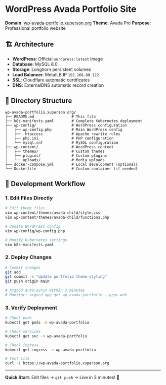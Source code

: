 # WordPress Avada Portfolio Site

**Domain**: [wp-avada-portfolio.xuperson.org](https://wp-avada-portfolio.xuperson.org)
**Theme**: Avada Pro
**Purpose**: Professional portfolio website

## 🏗️ Architecture

- **WordPress**: Official `wordpress:latest` image
- **Database**: MySQL 8.0
- **Storage**: Longhorn persistent volumes
- **Load Balancer**: MetalLB IP `192.168.80.122`
- **SSL**: Cloudflare automatic certificates
- **DNS**: ExternalDNS automatic record creation

## 📁 Directory Structure

```
wp-avada-portfolio.xuperson.org/
├── README.md                 # This file
├── k8s-manifests.yaml        # Complete Kubernetes deployment
├── wp-config/                # WordPress configuration
│   ├── wp-config.php         # Main WordPress config
│   ├── .htaccess             # Apache rewrite rules
│   ├── php.ini               # PHP configuration
│   └── mysql.cnf             # MySQL configuration
├── wp-content/               # WordPress content
│   ├── themes/               # Custom themes
│   ├── plugins/              # Custom plugins
│   └── uploads/              # Media uploads
├── docker-compose.yml        # Local development (optional)
└── Dockerfile                # Custom container (if needed)
```

## 🚀 Development Workflow

### 1. **Edit Files Directly**
```bash
# Edit theme files
vim wp-content/themes/avada-child/style.css
vim wp-content/themes/avada-child/functions.php

# Update WordPress config
vim wp-config/wp-config.php

# Modify Kubernetes settings
vim k8s-manifests.yaml
```

### 2. **Deploy Changes**
```bash
# Commit changes
git add .
git commit -m "Update portfolio theme styling"
git push origin main

# ArgoCD auto-syncs within 3 minutes
# Monitor: argocd app get wp-avada-portfolio --grpc-web
```

### 3. **Verify Deployment**
```bash
# Check pods
kubectl get pods -n wp-avada-portfolio

# Check services
kubectl get svc -n wp-avada-portfolio

# Check ingress
kubectl get ingress -n wp-avada-portfolio

# Test site
curl -I https://wp-avada-portfolio.xuperson.org
```

---

**Quick Start**: Edit files → `git push` → Live in 3 minutes! 🚀
